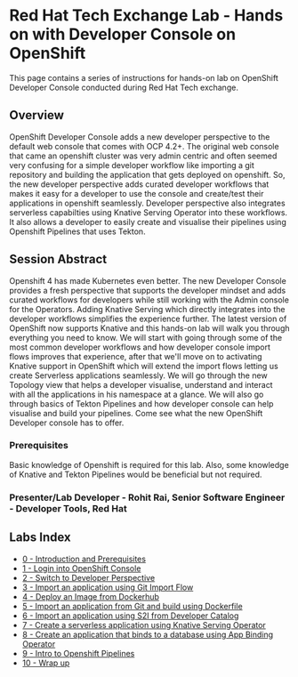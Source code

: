 # Red Hat Tech Exchange Lab - Hands on with Developer Console on OpenShift

This page contains a series of instructions for hands-on lab on OpenShift Developer Console conducted during Red Hat Tech exchange.


## Overview
OpenShift Developer Console adds a new developer perspective to the default web console that comes with OCP 4.2+. The original web console that came an openshift cluster was very admin centric and often seemed very confusing for a simple developer workflow like importing a git repository and building the application that gets deployed on openshift. So, the new developer perspective adds curated developer workflows that makes it easy for a developer to use the console and create/test their applications in openshift seamlessly. Developer perspective also integrates serverless capabilties using Knative Serving Operator into these workflows. It also allows a developer to easily create and visualise their pipelines using Openshift Pipelines that uses Tekton.


## Session Abstract
Openshift 4 has made Kubernetes even better. The new Developer Console provides a fresh perspective that supports the developer mindset and adds curated workflows for developers while still working with the Admin console for the Operators. Adding Knative Serving which directly integrates into the developer workflows simplifies the experience further. The latest version of OpenShift now supports Knative and this hands-on lab will walk you through everything you need to know. We will start with going through some of the most common developer workflows and how developer console import flows improves that experience, after that we'll move on to activating Knative support in OpenShift which will extend the import flows letting us create Serverless applications seamlessly. We will go through the new Topology view that helps a developer visualise, understand and interact with all the applications in his namespace at a glance. We will also go through basics of Tekton Pipelines and how developer console can help visualise and build your pipelines. Come see what the new OpenShift Developer console has to offer.


### Prerequisites
Basic knowledge of Openshift is required for this lab. Also, some knowledge of Knative and Tekton Pipelines would be beneficial but not required.


### Presenter/Lab Developer - Rohit Rai, Senior Software Engineer - Developer Tools, Red Hat



## Labs Index

* [0 - Introduction and Prerequisites](./intro.md)<br>
* [1 - Login into OpenShift Console](./login.md)<br>
* [2 - Switch to Developer Perspective](./perspective.md)<br>
* [3 - Import an application using Git Import Flow](./git-import.md)<br>
* [4 - Deploy an Image from Dockerhub](./deploy-image.md)<br>
* [5 - Import an application from Git and build using Dockerfile](./dockerfile.md)<br>
* [6 - Import an application using S2I from Developer Catalog](./s2i.md)<br>
* [7 - Create a serverless application using Knative Serving Operator](./serverless.md)<br>
* [8 - Create an application that binds to a database using App Binding Operator](./app-binding.md)<br>
* [9 - Intro to Openshift Pipelines](./tekton.md)<br>
* [10 - Wrap up](./wrap.md)<br>

